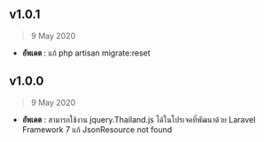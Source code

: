 ## v1.0.1
> 9 May 2020
- **อัพเดต** : แก้ php artisan migrate:reset
## v1.0.0
> 9 May 2020
- **อัพเดต** : สามารถใช้งาน jquery.Thailand.js ได้ในโปรเจคที่พัฒนาด้วย Laravel Framework 7
              แก้ JsonResource not found